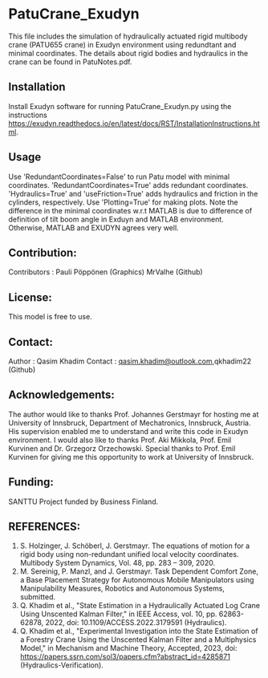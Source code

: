 # PatuCrane_Exudyn
This file includes the simulation of hydraulically actuated rigid multibody crane (PATU655 crane) in Exudyn environment 
using redundtant and minimal coordinates. The details about rigid bodies and hydraulics in the crane can be found in PatuNotes.pdf.  

## Installation
Install Exudyn software for running PatuCrane_Exudyn.py using the instructions https://exudyn.readthedocs.io/en/latest/docs/RST/InstallationInstructions.html.

## Usage
Use 'RedundantCoordinates=False' to run Patu model with minimal coordinates. 'RedundantCoordinates=True' adds redundant coordinates. 'Hydraulics=True' and 'useFriction=True'
adds hydraulics and friction in the cylinders, respectively. Use 'Plotting=True' for making plots. Note the difference in the minimal coordinates w.r.t MATLAB is due to difference of definition of tilt boom angle in Exduyn and MATLAB environment. Otherwise, MATLAB and EXUDYN agrees very well.

## Contribution:
Contributors      : Pauli Pöppönen (Graphics) MrValhe (Github) 

## License:
This model is free to use.

## Contact:
Author            : Qasim Khadim
Contact           : qasim.khadim@outlook.com,qkhadim22 (Github)

## Acknowledgements:

The author would like to thanks Prof. Johannes Gerstmayr for hosting me at University of Innsbruck, Department of Mechatronics, Innsbruck, Austria. His supervision enabled me to understand and write this code in Exudyn environment. I would also like to thanks Prof. Aki Mikkola, Prof. Emil Kurvinen and Dr. Grzegorz Orzechowski. Special thanks to Prof. Emil Kurvinen for giving me this opportunity to work at University of Innsbruck.

## Funding:
SANTTU Project funded by Business Finland. 

## REFERENCES:
1. S. Holzinger, J. Schöberl, J. Gerstmayr. The equations of motion for a rigid body using non-redundant unified local velocity coordinates. Multibody System Dynamics, Vol. 48, pp. 283 – 309, 2020. 
2. M. Sereinig, P. Manzl, and J. Gerstmayr. Task Dependent Comfort Zone, a Base Placement Strategy for Autonomous Mobile Manipulators using Manipulability Measures, Robotics and Autonomous Systems, submitted.
3. Q. Khadim et al., "State Estimation in a Hydraulically Actuated Log Crane Using Unscented Kalman Filter," in IEEE Access, vol. 10, pp. 62863-62878, 2022, doi: 10.1109/ACCESS.2022.3179591 (Hydraulics).
4. Q. Khadim et al., "Experimental Investigation into the State Estimation of a Forestry Crane Using the Unscented Kalman Filter and a Multiphysics Model," in Mechanism and Machine Theory, Accepted, 2023, doi: https://papers.ssrn.com/sol3/papers.cfm?abstract_id=4285871 (Hydraulics-Verification).
